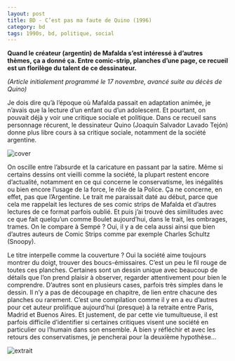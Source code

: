 ```yaml
---
layout: post
title: BD - C’est pas ma faute de Quino (1996)
category: bd
tags: 1990s, bd, politique, social
---
```


**Quand le créateur (argentin) de Mafalda s’est intéressé à d’autres thèmes, ça a donné ça. Entre comic-strip, planches d’une page, ce recueil est un florilège du talent de ce dessinateur.**

*(Article initialement programmé le 17 novembre, avancé suite au décès de Quino)*

Je dois dire qu’à l’époque où Mafalda passait en adaptation animée, je n’avais que la lecture d’un enfant ou d’un adolescent. Et pourtant, on pouvait déjà y voir une critique sociale et politique. Dans ce recueil sans personnage récurent, le dessinateur Quino (Joaquín Salvador Lavado Tejón) donne plus libre cours à sa critique sociale, notamment de la société argentine. 

![cover](https://cheziceman.files.wordpress.com/2020/07/quino1.jpg)

On oscille entre l’absurde et la caricature en passant par la satire. Même si certains dessins ont vieilli comme la société, la plupart restent encore d’actualité, notamment en ce qui concerne le conservatisme, les inégalités ou bien encore l’usage de la force, le rôle de la Police. Ça ne concerne, en effet, pas que l’Argentine. Le trait me paraissait daté au début, parce que cela me rappelait les lectures de ses comic strips de Mafalda et d’autres lectures de ce format parfois oublié. Et puis j’ai trouvé des similitudes avec ce que fait quelqu’un comme Boulet aujourd’hui, dans le trait, les ombrages, trames. On le compare à Sempé ? Oui, il y a de cela aussi ainsi que bien d’autres auteurs de Comic Strips comme par exemple Charles Schultz (Snoopy). 

Le titre interpelle comme la couverture ? Oui la société aime toujours montrer du doigt, trouver des boucs-émissaires. C’est un peu le fil rouge de toutes ces planches. Certaines sont un dessin unique avec beaucoup de détails que l’on prend plaisir à observer, regarder attentivement pour bien le comprendre. D’autres sont en plusieurs cases, parfois très simples dans le dessin. Il n’y a pas de découpage en chapitre, de lien entre chacune des planches ou rarement. C’est une compilation comme il y en a eu d’autres pour cet auteur prolifique aujourd’hui (presque) à la retraite entre Paris, Madrid et Buenos Aires. Et justement, de par cette vie tumultueuse, il est parfois difficile d’identifier si certaines critiques visent une société en particulier ou l’humain dans son ensemble. A bien y réfléchir et avec les retours des conservatismes, je pencherai pour la deuxième hypothèse…

![extrait](https://cheziceman.files.wordpress.com/2020/07/quino2.jpg)
